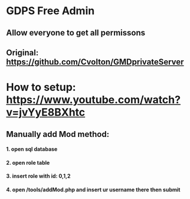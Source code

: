 # GDPS Free Admin
## Allow everyone to get all permissons
## Original: https://github.com/Cvolton/GMDprivateServer
# How to setup: https://www.youtube.com/watch?v=jvYyE8BXhtc

## Manually add Mod method: 
#### 1. open sql database
#### 2. open role table
#### 3. insert role with id: 0,1,2
#### 4. open /tools/addMod.php and insert ur username there then submit
